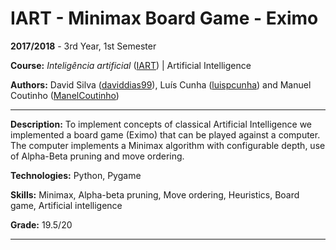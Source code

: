 # IART - Minimax Board Game - Eximo

**2017/2018** - 3rd Year, 1st Semester

**Course:** *Inteligência artificial* ([IART](https://sigarra.up.pt/feup/en/UCURR_GERAL.FICHA_UC_VIEW?pv_ocorrencia_id=399883)) | Artificial Intelligence

**Authors:** David Silva ([daviddias99](https://github.com/daviddias99)), Luís Cunha ([luispcunha](https://github.com/luispcunha)) and Manuel Coutinho ([ManelCoutinho](https://github.com/ManelCoutinho))

---

**Description:** To implement concepts of classical Artificial Intelligence we implemented a board game (Eximo) that can be played against a computer. The computer implements a Minimax algorithm with configurable depth, use of Alpha-Beta pruning and move ordering.

**Technologies:** Python, Pygame

**Skills:** Minimax, Alpha-beta pruning, Move ordering, Heuristics, Board game, Artificial intelligence

**Grade:** 19.5/20

---